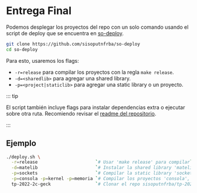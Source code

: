 # Entrega Final

Podemos desplegar los proyectos del repo con un solo comando usando el script de
deploy que se encuentra en
[so-deploy](https://github.com/sisoputnfrba/so-deploy).

```bash
git clone https://github.com/sisoputnfrba/so-deploy
cd so-deploy
```

Para esto, usaremos los flags:

- `-r=release` para compilar los proyectos con la regla `make release`.
- `-d=<sharedlib>` para agregar una shared library.
- `-p=<project|staticlib>` para agregar una static library o un proyecto.

::: tip

El script también incluye flags para instalar dependencias extra o ejecutar
sobre otra ruta. Recomiendo revisar el
[readme del repositorio](https://github.com/sisoputnfrba/so-deploy/blob/master/README.md).

:::

## Ejemplo

```bash
./deploy.sh \
  -r=release                      `# Usar 'make release' para compilar` \
  -d=matelib                      `# Instalar la shared library 'matelib'` \
  -p=sockets                      `# Compilar la static library 'sockets'` \
  -p=consola -p=kernel -p=memoria `# Compilar los proyectos 'consola', "kernel' y 'memoria'` \
  tp-2022-2c-geck                 `# Clonar el repo sisoputnfrba/tp-2021-2c-carpinchOS`
```
